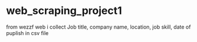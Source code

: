 # web_scraping_project1
from wezzf web i collect Job title, company name, location, job skill, date of puplish
in csv file
